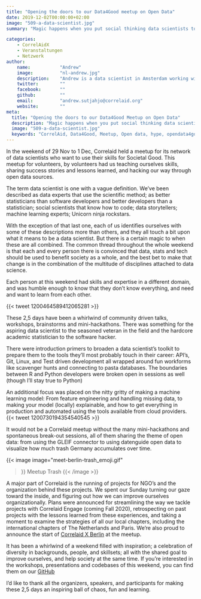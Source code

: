 ```yaml
---
title: "Opening the doors to our Data4Good meetup on Open Data"
date: 2019-12-02T00:00:00+02:00
image: "509-a-data-scientist.jpg"
summary: "Magic happens when you put social thinking data scientists together in a space for a weekend."

categories:       
    - CorrelAidX
    - Veranstaltungen
    - Netzwerk
author: 
    name:           "Andrew"
    image:          "nl-andrew.jpg"
    description:    "Andrew is a data scientist in Amsterdam working with Search and Recommender Systems. He's currently also busy making the Dutch chapter of Correlaid a success."
    twitter:        ""
    facebook:       ""
    github:         ""
    email:          "andrew.sutjahjo@correlaid.org"
    website:        ""
meta:
  title: "Opening the doors to our Data4Good Meetup on Open Data"
  description: "Magic happens when you put social thinking data scientists together in a space for a weekend."
  image: "509-a-data-scientist.jpg"
  keywords: "CorrelAid, Data4Good, Meetup, Open data, hype, opendata4good"
---
```



In the weekend of 29 Nov to 1 Dec, Correlaid held a meetup for its network of data scientists who want to use their skills for Societal Good. This meetup for volunteers, by volunteers had us teaching ourselves skills, sharing success stories and lessons learned, and hacking our way through open data sources.  


The term data scientist is one with a vague definition. We’ve been described as data experts that use the scientific method; as better statisticians than software developers and better developers than a statistician; social scientists that know how to code; data storytellers; machine learning experts; Unicorn ninja rockstars.


With the exception of that last one, each of us identifies ourselves with some of these descriptions more than others, and they all touch a bit upon what it means to be a data scientist. But there is a certain magic to when these are all combined. The common thread throughout the whole weekend is that each and every person there is convinced that data, stats and tech should be used to benefit society as a whole, and the best bet to make that change is in the combination of the multitude of disciplines attached to data science. 


Each person at this weekend had skills and expertise in a different domain, and was humble enough to know that they don’t know everything, and need and want to learn from each other. 

{{< tweet 1200464589412065281 >}}

These 2,5 days have been a whirlwind of community driven talks, workshops, brainstorms and mini-hackathons. There was something for the aspiring data scientist to the seasoned veteran in the field and the hardcore academic statistician to the software hacker.


There were introduction primers to broaden a data scientist’s toolkit to prepare them to the tools they’ll most probably touch in their career: API’s, Git, Linux, and Test driven development all wrapped around fun workforms like scavenger hunts and connecting to pasta databases. The boundaries between R and Python developers were broken open in sessions as well (though I’ll stay true to Python) 


An additional focus was placed on the nitty gritty of making a machine learning model: From feature engineering and handling missing data, to making your model (locally) explainable, and how to get everything in production and automated using the tools available from cloud providers. 
{{< tweet 1200730194354540545 >}}

It would not be a Correlaid meetup without the many mini-hackathons and spontaneous break-out sessions, all of them sharing the theme of open data: from using the GLEIF connector to using datenguide open data to visualize how much trash Germany accumulates over time.


{{< image 
    image="meet-berlin-trash_emoji.gif"
>}}
Meetup Trash
{{< /image >}}


A major part of Correlaid is the running of projects for NGO’s and the organization behind these projects. We spent our Sunday turning our gaze toward the inside, and figuring out how we can improve ourselves organizationally. Plans were announced for streamlining  the way we tackle projects with Correlaid Engage (coming Fall 2020), retrospecting on past projects with the lessons learned from these experiences, and taking a moment to examine the strategies of all our local chapters, including the international chapters of The Netherlands and Paris. We’re also proud to announce the start of [Correlaid X Berlin](https://correlaid.org/correlaid-x/berlin/) at the meetup.


It has been a whirlwind of a weekend filled with inspiration; a celebration of diversity in backgrounds, people, and skillsets; all with the shared goal to improve ourselves, and help society at the same time. If you’re interested in the workshops, presentations and codebases of this weekend, you can find them on our [GitHub](https://correlaid.github.io/workshops/germany-meetups.html#november-2019-berlin)


I’d like to thank all the organizers, speakers, and participants for making these 2,5 days an inspiring ball of chaos, fun and learning.


